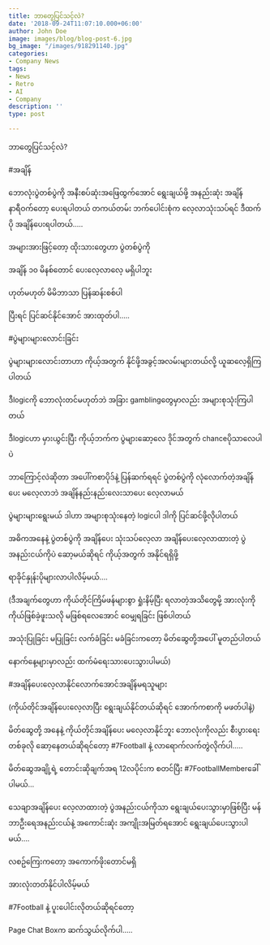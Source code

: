 ```yaml
---
title: ဘာတွေပြင်သင့်လဲ?
date: '2018-09-24T11:07:10.000+06:00'
author: John Doe
image: images/blog/blog-post-6.jpg
bg_image: "/images/918291140.jpg"
categories:
- Company News
tags:
- News
- Retro
- AI
- Company
description: ''
type: post

---
```

ဘာတွေပြင်သင့်လဲ?

\#အချိန်

ဘောလုံးပွဲတစ်ပွဲကို အနီးစပ်ဆုံးအဖြေထွက်အောင် ရွေးချယ်ဖို့ အနည်းဆုံး အချိန် နာရီဝက်တော့ ပေးရပါတယ် တကယ်တမ်း ဘက်ပေါင်းစုံက လေ့လာသုံးသပ်ရင် ဒီထက်ပို အချိန်ပေးရပါတယ်.....

အများအားဖြင့်တော့ ထိုးသားတွေဟာ ပွဲတစ်ပွဲကို

အချိန် ၁၀ မိနစ်တောင် ပေးလေ့လာလေ့ မရှိပါဘူး

ဟုတ်မဟုတ် မိမိဘာသာ ပြန်ဆန်းစစ်ပါ

ပြီးရင် ပြင်ဆင်နိုင်အောင် အားထုတ်ပါ.....

\#ပွဲများများလောင်းခြင်း

ပွဲများများလောင်းတာဟာ ကိုယ့်အတွက် နိုင်ဖို့အခွင့်အလမ်းများတယ်လို့ ယူဆလေ့ရှိကြပါတယ်

ဒီlogicကို ဘောလုံးတင်မဟုတ်ဘဲ အခြား gamblingတွေမှာလည်း အများစုသုံးကြပါတယ်

ဒီlogicဟာ မှားယွင်းပြီး ကိုယ့်ဘက်က ပွဲများဆော့လေ ဒိုင်အတွက် chanceပိုသာလေပါပဲ

ဘာကြောင့်လဲဆိုတာ အပေါ်ကစာပိုဒ်နဲ့ ပြန်ဆက်ရရင် ပွဲတစ်ပွဲကို လုံလောက်တဲ့အချိန်ပေး မလေ့လာဘဲ အချိန်နည်းနည်း​လေးသာပေး လေ့လာမယ်

ပွဲများများရွေးမယ် ဒါဟာ အများစုသုံးနေတဲ့ logicပါ ဒါကို ပြင်ဆင်ဖို့လိုပါတယ်

အဓိကအနေနဲ့ ပွဲတစ်ပွဲကို အချိန်ပေး သုံးသပ်လေ့လာ အချိန်ပေးလေ့လာထားတဲ့ ပွဲအနည်းငယ်ကိုပဲ ဆော့မယ်ဆိုရင် ကိုယ့်အတွက် အနိုင်ရရှိဖို့

ရာခိုင်နှုန်းပိုများလာပါလိမ့်မယ်....

(ဒီအချက်တွေဟာ ကိုယ်တိုင်ကြိမ်ဖန်များစွာ ရှုံးနိမ့်ပြီး ရလာတဲ့အသိတွေမို့ အားလုံးကို ကိုယ်ဖြစ်ခဲ့ဖူးသလို မဖြစ်ရလေအောင် ဝေမျှရခြင်း ဖြစ်ပါတယ်

အသုံးပြုခြင်း မပြုခြင်း လက်ခံခြင်း မခံခြင်းကတော့ မိတ်ဆွေတို့အပေါ် မူတည်ပါတယ်

နောက်နေ့များမှာလည်း ထက်မံရေးသားပေးသွားပါမယ်)

\#အချိန်ပေးလေ့လာနိုင်လောက်အောင်အချိန်မရသူများ

(ကိုယ်တိုင်အချိန်ပေးလေ့လာပြီး ရွေးချယ်နိုင်တယ်ဆိုရင် အောက်ကစာကို မဖတ်ပါနဲ့)

မိတ်ဆွေတို့ အနေနဲ့ ကိုယ်တိုင်အချိန်ပေး မလေ့လာနိုင်ဘူး ဘောလုံးကိုလည်း စီးပွားရေးတစ်ခုလို ဆော့နေတယ်ဆိုရင်တော့ #7Football နဲ့ လာရောက်လက်တွဲလိုက်ပါ.....

မိတ်ဆွေအချို့ရဲ့ တောင်းဆိုချက်အရ 12လပိုင်းက စတင်ပြီး #7FootballMemberခေါ်ပါမယ်...

သေချာအချိန်ပေး လေ့လာထားတဲ့ ပွဲအနည်းငယ်ကိုသာ ရွေးချယ်ပေးသွားမှာဖြစ်ပြီး မန်ဘာဦးရေအနည်းငယ်နဲ့ အကောင်းဆုံး အကျိုးအမြတ်ရအောင် ရွေးချယ်ပေးသွားပါမယ်....

လစဥ်ကြေးက​တော့ အကောက်ဖိုးတောင်မရှိ

အားလုံးတတ်နိုင်ပါလိမ့်မယ်

\#7Football နဲ့ ပူးပေါင်းလိုတယ်ဆိုရင်တော့

Page Chat Boxက ဆက်သွယ်လိုက်ပါ.....